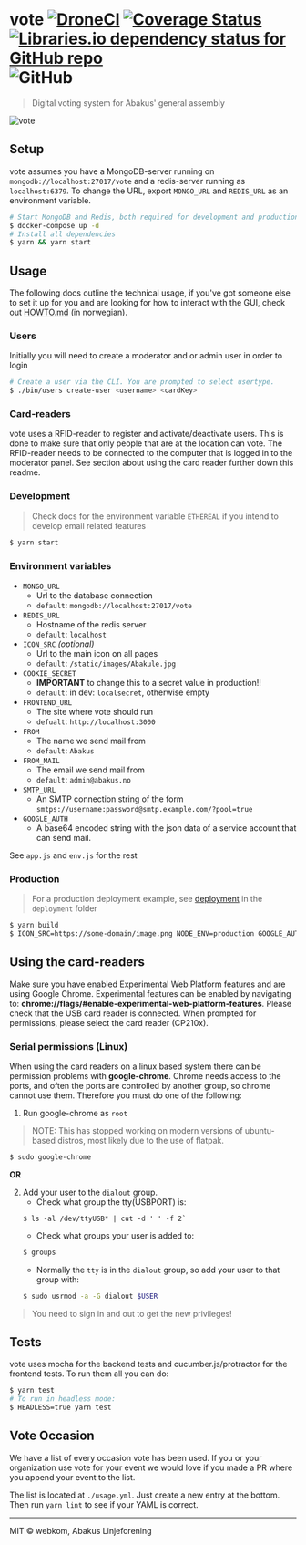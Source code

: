 # vote [![DroneCI](https://ci.webkom.dev/api/badges/webkom/vote/status.svg?branch=master)](https://ci.webkom.dev/webkom/vote) [![Coverage Status](https://coveralls.io/repos/github/webkom/vote/badge.svg?branch=master)](https://coveralls.io/github/webkom/vote?branch=master) [![Libraries.io dependency status for GitHub repo](https://img.shields.io/librariesio/github/webkom/vote)](https://libraries.io/github/webkom/vote#dependencies) ![GitHub](https://img.shields.io/github/license/webkom/vote)

> Digital voting system for Abakus' general assembly

![vote](https://i.imgur.com/DIMAJfj.png)

## Setup

vote assumes you have a MongoDB-server running on `mongodb://localhost:27017/vote` and a redis-server running as `localhost:6379`. To change the URL, export `MONGO_URL` and `REDIS_URL` as an environment variable.

```bash
# Start MongoDB and Redis, both required for development and production
$ docker-compose up -d
# Install all dependencies
$ yarn && yarn start
```

## Usage

The following docs outline the technical usage, if you've got someone else to set it up for you and are looking for how to interact with the GUI, check out [HOWTO.md](./HOWTO.md) (in norwegian).

### Users

Initially you will need to create a moderator and or admin user in order to login

```bash
# Create a user via the CLI. You are prompted to select usertype.
$ ./bin/users create-user <username> <cardKey>
```

### Card-readers

vote uses a RFID-reader to register and activate/deactivate users. This is done to make sure that only people that are at the location can vote. The RFID-reader needs to be connected to the computer that is logged in to the moderator panel. See section about using the card reader further down this readme.

### Development

> Check docs for the environment variable `ETHEREAL` if you intend to develop email related features

```bash
$ yarn start
```

### Environment variables

- `MONGO_URL`
  - Url to the database connection
  - `default`: `mongodb://localhost:27017/vote`
- `REDIS_URL`
  - Hostname of the redis server
  - `default`: `localhost`
- `ICON_SRC` _(optional)_
  - Url to the main icon on all pages
  - `default`: `/static/images/Abakule.jpg`
- `COOKIE_SECRET`
  - **IMPORTANT** to change this to a secret value in production!!
  - `default`: in dev: `localsecret`, otherwise empty
- `FRONTEND_URL`
  - The site where vote should run
  - `defualt`: `http://localhost:3000`
- `FROM`
  - The name we send mail from
  - `default`: `Abakus`
- `FROM_MAIL`
  - The email we send mail from
  - `default`: `admin@abakus.no`
- `SMTP_URL`
  - An SMTP connection string of the form `smtps://username:password@smtp.example.com/?pool=true`
- `GOOGLE_AUTH`
  - A base64 encoded string with the json data of a service account that can send mail.

See `app.js` and `env.js` for the rest

### Production

> For a production deployment example, see [deployment](./deployment/README.md) in the `deployment` folder

```bash
$ yarn build
$ ICON_SRC=https://some-domain/image.png NODE_ENV=production GOOGLE_AUTH=base64encoding yarn start
```

## Using the card-readers

Make sure you have enabled Experimental Web Platform features and are using Google Chrome. Experimental features can be enabled by navigating to: **chrome://flags/#enable-experimental-web-platform-features**.
Please check that the USB card reader is connected. When prompted for permissions, please select the card reader (CP210x).

### Serial permissions (Linux)

When using the card readers on a linux based system there can be permission problems with **google-chrome**. Chrome needs access to the ports, and often the ports are controlled by another group, so chrome cannot use them. Therefore you must do one of the following:

1. Run google-chrome as `root`

> NOTE: This has stopped working on modern versions of ubuntu-based distros, most likely due to the
use of flatpak.

```sh
$ sudo google-chrome
```

**OR**

2. Add your user to the `dialout` group.
   - Check what group the tty(USBPORT) is:
   ```
   $ ls -al /dev/ttyUSB* | cut -d ' ' -f 2`
   ```
   - Check what groups your user is added to:
   ```sh
   $ groups
   ```
   - Normally the `tty` is in the `dialout` group, so add your user to that group with:
   ```sh
   $ sudo usrmod -a -G dialout $USER
   ```

> You need to sign in and out to get the new privileges!

## Tests

vote uses mocha for the backend tests and cucumber.js/protractor for the frontend tests. To run them all you can do:

```bash
$ yarn test
# To run in headless mode:
$ HEADLESS=true yarn test
```

## Vote Occasion

We have a list of every occasion vote has been used. If you or your organization use vote for your event we would love if you made a PR where you append your event to the list.

The list is located at `./usage.yml`. Just create a new entry at the bottom. Then run `yarn lint` to see if your YAML is correct.

---

MIT © webkom, Abakus Linjeforening
